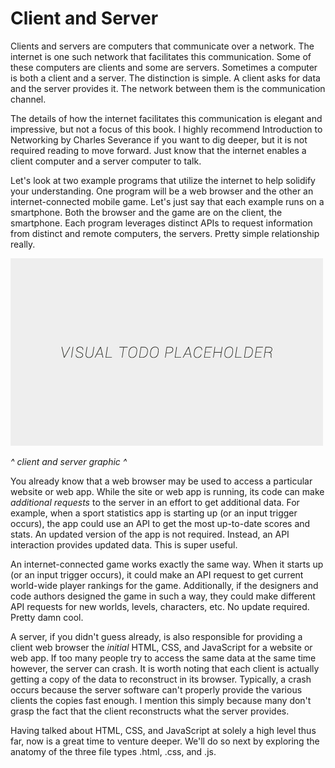 # Client and Server

Clients and servers are computers that communicate over a network. The internet is one such network that facilitates this communication. Some of these computers are clients and some are servers. Sometimes a computer is both a client and a server. The distinction is simple. A client asks for data and the server provides it. The network between them is the communication channel.

The details of how the internet facilitates this communication is elegant and impressive, but not a focus of this book. I highly recommend Introduction to Networking by Charles Severance if you want to dig deeper, but it is not required reading to move forward. Just know that the internet enables a client computer and a server computer to talk.

Let's look at two example programs that utilize the internet to help solidify your understanding. One program will be a web browser and the other an internet-connected mobile game. Let's just say that each example runs on a smartphone. Both the browser and the game are on the client, the smartphone. Each program leverages distinct APIs to request information from distinct and remote computers, the servers. Pretty simple relationship really.

![alt text](../assets/visual-todo-placeholder.jpg "Client and Server")

*^ client and server graphic ^*

You already know that a web browser may be used to access a particular website or web app. While the site or web app is running, its code can make *additional requests* to the server in an effort to get additional data. For example, when a sport statistics app is starting up (or an input trigger occurs), the app could use an API to get the most up-to-date scores and stats. An updated version of the app is not required. Instead, an API interaction provides updated data. This is super useful.

An internet-connected game works exactly the same way. When it starts up (or an input trigger occurs), it could make an API request to get current world-wide player rankings for the game. Additionally, if the designers and code authors designed the game in such a way, they could make different API requests for new worlds, levels, characters, etc. No update required. Pretty damn cool.

A server, if you didn't guess already, is also responsible for providing a client web browser the *initial* HTML, CSS, and JavaScript for a website or web app. If too many people try to access the same data at the same time however, the server can crash. It is worth noting that each client is actually getting a copy of the data to reconstruct in its browser. Typically, a crash occurs because the server software can't properly provide the various clients the copies fast enough. I mention this simply because many don't grasp the fact that the client reconstructs what the server provides.

Having talked about HTML, CSS, and JavaScript at solely a high level thus far, now is a great time to venture deeper. We'll do so next by exploring the anatomy of the three file types .html, .css, and .js.
